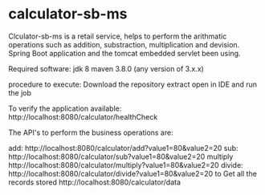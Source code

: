 # calculator-sb-ms

Clculator-sb-ms is a retail service, helps to perform the arithmatic operations such as addition, substraction, multiplication and devision. Spring Boot application and the tomcat embedded servlet been using.

Required software:
jdk 8
maven 3.8.0 (any version of 3.x.x)

procedure to execute:
Download the repository
extract
open in IDE and run the job

To verify the application available:
http://localhost:8080/calculator/healthCheck

The API's to perform the business operations are:

add:
http://localhost:8080/calculator/add?value1=80&value2=20
sub:
http://localhost:8080/calculator/sub?value1=80&value2=20
multiply
http://localhost:8080/calculator/multiply?value1=80&value2=20
divide:
http://localhost:8080/calculator/divide?value1=80&value2=20
to Get all the records stored
http://localhost:8080/calculator/data
